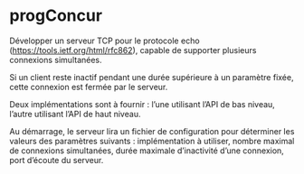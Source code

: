 # progConcur
Développer un serveur TCP pour le protocole echo
(https://tools.ietf.org/html/rfc862), capable de supporter
plusieurs connexions simultanées. 

Si un client reste inactif pendant une durée supérieure à un paramètre fixée, cette connexion est fermée par le
serveur.

Deux implémentations sont à fournir : l’une utilisant l’API de bas
niveau, l’autre utilisant l’API de haut niveau. 

Au démarrage, le serveur lira un fichier de configuration pour déterminer les valeurs des paramètres
suivants : 
implémentation à utiliser, 
nombre maximal de connexions simultanées, 
durée maximale d’inactivité d’une connexion, 
port d’écoute du serveur.
